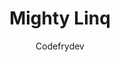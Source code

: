 ---
title: "Mighty Linq"
author: "Codefrydev"
weight: 100  
hideMeta: true
description: "Language-Integrated Query (LINQ) is the name for a set of technologies based on the integration of query capabilities directly into the C# language." 
keywords: ["CFD","CodefryDev","Code Fry Dev","Csharp","Linq" ]
---